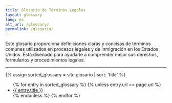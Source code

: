```yaml
---
title: Glosario de Términos Legales
layout: glossary
lang: es
alt_url: /glossary/
permalink: /glosario/
---
```


Este glosario proporciona definiciones claras y concisas de términos comunes utilizados en procesos legales y de inmigración en los Estados Unidos. Está diseñado para ayudarle a comprender mejor sus derechos, formularios y procedimientos legales.

---

{% assign sorted_glossary = site.glosario | sort: 'title' %}

<ul class="glossary-list">
  {% for entry in sorted_glossary %}
    {% unless entry.url == page.url %}
      <li><a href="{{ entry.url }}">{{ entry.title }}</a></li>
    {% endunless %}
  {% endfor %}
</ul>